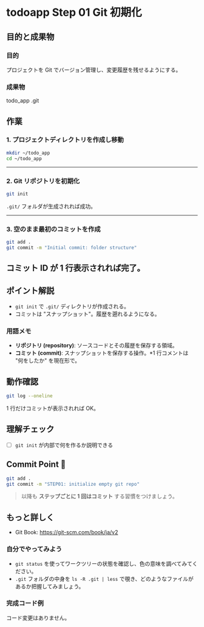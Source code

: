# todoapp Step 01 Git 初期化

## 目的と成果物

### 目的
プロジェクトを Git でバージョン管理し、変更履歴を残せるようにする。

### 成果物
todo_app
.git


## 作業
### 1. プロジェクトディレクトリを作成し移動
```bash
mkdir ~/todo_app
cd ~/todo_app
```

---

### 2. Git リポジトリを初期化
```bash
git init
```

`.git/` フォルダが生成されれば成功。

---

### 3. 空のまま最初のコミットを作成
```bash
git add .
git commit -m "Initial commit: folder structure"
```

コミット ID が 1 行表示されれば完了。
---

## ポイント解説
- `git init` で `.git/` ディレクトリが作成される。
- コミットは "スナップショット"。履歴を遡れるようになる。

### 用語メモ
- **リポジトリ (repository)**: ソースコードとその履歴を保存する領域。
- **コミット (commit)**: スナップショットを保存する操作。\*1 行コメントは "何をしたか" を現在形で。

## 動作確認
```bash
git log --oneline
```
1 行だけコミットが表示されれば OK。

## 理解チェック
- [ ] `git init` が内部で何を作るか説明できる

## Commit Point 🚩
```bash
git add .
git commit -m "STEP01: initialize empty git repo"
```
> 以降も **ステップごとに 1 回はコミット** する習慣をつけましょう。

## もっと詳しく

- Git Book: https://git-scm.com/book/ja/v2

### 自分でやってみよう
- `git status` を使ってワークツリーの状態を確認し、色の意味を調べてみてください。
- `.git` フォルダの中身を `ls -R .git | less` で覗き、どのようなファイルがあるか把握してみましょう。

### 完成コード例
コード変更はありません。 